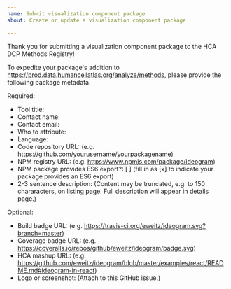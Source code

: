 ```yaml
---
name: Submit visualization component package
about: Create or update a visualization component package

---
```


Thank you for submitting a visualization component package to the HCA DCP Methods Registry!

To expedite your package's addition to https://prod.data.humancellatlas.org/analyze/methods,
please provide the following package metadata.

Required:
- Tool title: 
- Contact name: 
- Contact email: 
- Who to attribute: 
- Language: 
- Code repository URL: (e.g. https://github.com/yourusername/yourpackagename)
- NPM registry URL: (e.g. https://www.npmjs.com/package/ideogram)
- NPM package provides ES6 export?: [ ] (fill in as [x] to indicate your package provides an ES6 export)
- 2-3 sentence description: (Content may be truncated, e.g. to 150 chararacters, on listing page.  Full description will appear in details page.)

Optional:
- Build badge URL: (e.g. https://travis-ci.org/eweitz/ideogram.svg?branch=master)
- Coverage badge URL: (e.g. https://coveralls.io/repos/github/eweitz/ideogram/badge.svg)
- HCA mashup URL: (e.g. https://github.com/eweitz/ideogram/blob/master/examples/react/README.md#ideogram-in-react)
- Logo or screenshot: (Attach to this GitHub issue.)
